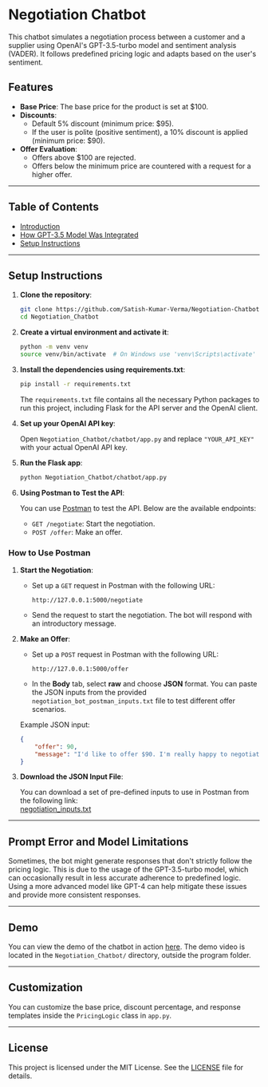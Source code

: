 
# Negotiation Chatbot

This chatbot simulates a negotiation process between a customer and a supplier using OpenAI's GPT-3.5-turbo model and sentiment analysis (VADER). It follows predefined pricing logic and adapts based on the user's sentiment.

## Features

- **Base Price**: The base price for the product is set at $100.
- **Discounts**: 
  - Default 5% discount (minimum price: $95).
  - If the user is polite (positive sentiment), a 10% discount is applied (minimum price: $90).
- **Offer Evaluation**: 
  - Offers above $100 are rejected.
  - Offers below the minimum price are countered with a request for a higher offer.

---

## Table of Contents
- [Introduction](#introduction)
- [How GPT-3.5 Model Was Integrated](MODEL_INTEGRATION.md)
- [Setup Instructions](#setup-instructions)

---

## Setup Instructions

1. **Clone the repository**:

    ```bash
    git clone https://github.com/Satish-Kumar-Verma/Negotiation-Chatbot.git
    cd Negotiation_Chatbot
    ```

2. **Create a virtual environment and activate it**:

    ```bash
    python -m venv venv
    source venv/bin/activate  # On Windows use 'venv\Scripts\activate'
    ```

3. **Install the dependencies using requirements.txt**:

    ```bash
    pip install -r requirements.txt
    ```

   The `requirements.txt` file contains all the necessary Python packages to run this project, including Flask for the API server and the OpenAI client.

4. **Set up your OpenAI API key**:

    Open `Negotiation_Chatbot/chatbot/app.py` and replace `"YOUR_API_KEY"` with your actual OpenAI API key.

5. **Run the Flask app**:

    ```bash
    python Negotiation_Chatbot/chatbot/app.py
    ```

6. **Using Postman to Test the API**:

   You can use [Postman](https://www.postman.com/downloads/) to test the API. Below are the available endpoints:

   - `GET /negotiate`: Start the negotiation.
   - `POST /offer`: Make an offer.

### How to Use Postman

1. **Start the Negotiation**:
   - Set up a `GET` request in Postman with the following URL:
     ```
     http://127.0.0.1:5000/negotiate
     ```
   - Send the request to start the negotiation. The bot will respond with an introductory message.

2. **Make an Offer**:
   - Set up a `POST` request in Postman with the following URL:
     ```
     http://127.0.0.1:5000/offer
     ```
   - In the **Body** tab, select **raw** and choose **JSON** format. You can paste the JSON inputs from the provided `negotiation_bot_postman_inputs.txt` file to test different offer scenarios.
   
   Example JSON input:
   ```json
   {
       "offer": 90,
       "message": "I'd like to offer $90. I'm really happy to negotiate."
   }
   ```

3. **Download the JSON Input File**:

   You can download a set of pre-defined inputs to use in Postman from the following link:  
   [negotiation_inputs.txt](https://github.com/Satish-Kumar-Verma/Negotiation-Chatbot/blob/main/chatbot/negotiation_inputs.txt)

---

## Prompt Error and Model Limitations

Sometimes, the bot might generate responses that don't strictly follow the pricing logic. This is due to the usage of the GPT-3.5-turbo model, which can occasionally result in less accurate adherence to predefined logic. Using a more advanced model like GPT-4 can help mitigate these issues and provide more consistent responses.

---

## Demo

You can view the demo of the chatbot in action [here](https://github.com/Satish-Kumar-Verma/Negotiation-Chatbot/blob/main/Demo.mp4). The demo video is located in the `Negotiation_Chatbot/` directory, outside the program folder.

---

## Customization

You can customize the base price, discount percentage, and response templates inside the `PricingLogic` class in `app.py`.

---

## License
This project is licensed under the MIT License. See the [LICENSE](LICENSE) file for details.
